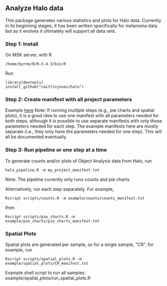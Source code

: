 ## Analyze Halo data
This package generates various statistics and plots for Halo data. Currently in its 
beginning stages, it has been written specifically for melanoma data but as it evolves
it ultimately will support all data sets.

### Step 1: Install
On MSK server, with R 
```{r eval=FALSE}
/home/byrne/R/R-3.4.3/bin/R
```
Run
```{r eval=FALSE}
library(devtools)
install_github("caitlinjones/halo")
```
### Step 2: Create manifest with all project parameters
Example [here](example/manifest.txt) 
Note: If running multiple steps (e.g., pie charts and spatial plots), 
it is a good idea to use one manifest with all parameters needed for both
steps, although it is possible to use separate manifests with only those
parameters needed for each step. The example manifests here are mostly 
separate (i.e., they only have the parameters needed for one step). This will all be
documented eventually.

### Step 3: Run pipeline or one step at a time
To generate counts and/or plots of Object Analysis data from Halo, run 
```{r eval=FALSE}
halo_pipeline.R -m my_project_manifest.txt 
```
Note: The pipeline currently only runs counts and pie charts.


Alternatively, run each step separately. For example,
```{r eval=FALSE}
Rscript scripts/counts.R -m example/counts/counts_manifest.txt
```
then
```{r eval=FALSE}
Rscript scripts/pie_charts.R -m example/pie_charts/pie_charts_manifest.txt
```

### Spatial Plots
Spatial plots are generated per sample, so for a single sample, "CR", for example, run
```{r eval=FALSE}
Rscript scripts/spatial_plots.R -m example/spatial_plots/CR_manifest.txt
```
Example shell script to run all samples: example/spatial_plots/run_spatial_plots.R
